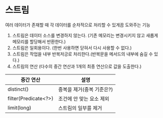 # 스트림 
여러 데이터가 존재할 때 각 데이터를 순차적으로 처리할 수 있게끔 도와주는 기능   

1. 스트림은 데이터 소스를 변경하지 않는다. (기존 메모리는 변경시키지 않고 새롭게 메모리를 할당해서 반환한다.)      
2. 스트림은 일회용이다. (한번 사용하면 닫혀서 다시 사용할 수 없다.)        
3. 스트림은 작업을 내부 반복저긍로 처리한다.(반복문을 메서드의 내부에 숨길 수 있다.)    
4. 스트림의 연산 (다수의 중간 연산과 1개의 최종 연산으로 값을 도출한다.)   
  

|중간 연산|설명|
|------|---|
|distinct()|중복을 제거(중복 기준은?)|
|filter(Predicate<?>)|조건에 안 맞는 요소 제외|
|limit(long)|스트림의 일부를 제거|
